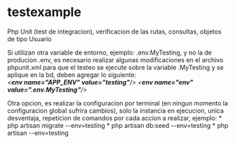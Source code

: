 # testexample
 Php Unit (test de integracion), verificacion de las rutas, consultas, objetos de tipo Usuario


 Si utilizan otra variable de entorno, ejemplo: .env.MyTesting, y no la de producion .env, es necesario realizar algunas modificaciones en el archivo
 phpunit.xml para que el testeo se ejecute sobre la variable  .MyTesting y se aplique en la bd, deben agregar lo siguiente:  
       *<**env name="APP_ENV" value="testing"**/>*
        *<***env name="env" value=".env.MyTesting"***/>*


 Otra opcion, es realizar la configuracion por terminal (en ningun momento la configuracion global sufrira cambios), solo la instancia en ejecucion, unica desventaja, repeticion de comandos por cada accion a realizar, ejemplo:
    * php artisan migrate --env=testing
    * php artisan db:seed --env=testing
    * php artisan --env=testing

